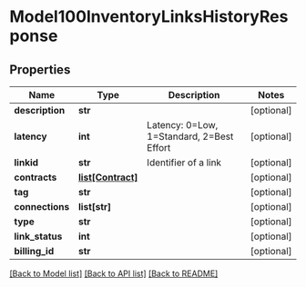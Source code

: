 # Model100InventoryLinksHistoryResponse

## Properties
Name | Type | Description | Notes
------------ | ------------- | ------------- | -------------
**description** | **str** |  | [optional] 
**latency** | **int** | Latency: 0&#x3D;Low, 1&#x3D;Standard, 2&#x3D;Best Effort | [optional] 
**linkid** | **str** | Identifier of a link | [optional] 
**contracts** | [**list[Contract]**](Contract.md) |  | [optional] 
**tag** | **str** |  | [optional] 
**connections** | **list[str]** |  | [optional] 
**type** | **str** |  | [optional] 
**link_status** | **int** |  | [optional] 
**billing_id** | **str** |  | [optional] 

[[Back to Model list]](../README.md#documentation-for-models) [[Back to API list]](../README.md#documentation-for-api-endpoints) [[Back to README]](../README.md)


